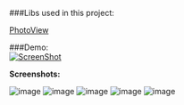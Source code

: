 ###Libs used in this project:

[PhotoView](https://github.com/chrisbanes/PhotoView)

###Demo:<br>
[![ScreenShot](http://i.imgur.com/WA8568g.png)](https://www.youtube.com/watch?v=di66WZXNbtg)

<b>Screenshots:</b>

![image](http://i.imgur.com/EEC5KUw.png)
![image](http://i.imgur.com/rUqbqEJ.png)
![image](http://i.imgur.com/sxAfjnV.png)
![image](http://i.imgur.com/M7uIf45.png)
![image](http://i.imgur.com/akrjQMh.png)

